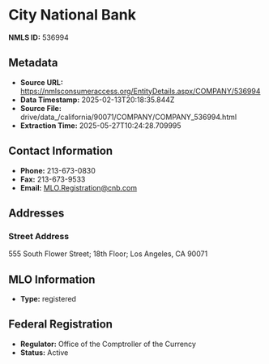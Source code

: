 # City National Bank

**NMLS ID:** 536994

## Metadata
- **Source URL:** https://nmlsconsumeraccess.org/EntityDetails.aspx/COMPANY/536994
- **Data Timestamp:** 2025-02-13T20:18:35.844Z
- **Source File:** drive/data_/california/90071/COMPANY/COMPANY_536994.html
- **Extraction Time:** 2025-05-27T10:24:28.709995

## Contact Information
- **Phone:** 213-673-0830
- **Fax:** 213-673-9533
- **Email:** MLO.Registration@cnb.com

## Addresses
### Street Address
555 South Flower Street; 18th Floor; Los Angeles, CA 90071

## MLO Information
- **Type:** registered

## Federal Registration
- **Regulator:** Office of the Comptroller of the Currency
- **Status:** Active
